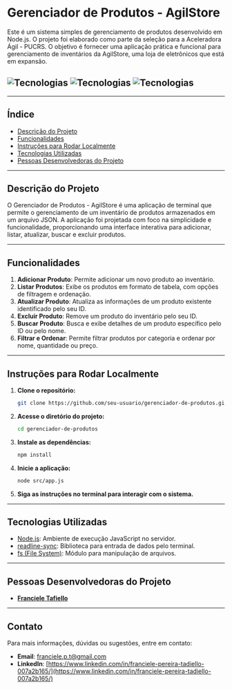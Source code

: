 # Gerenciador de Produtos - AgilStore

Este é um sistema simples de gerenciamento de produtos desenvolvido em Node.js. O projeto foi elaborado como parte da seleção para a Aceleradora Ágil - PUCRS. O objetivo é fornecer uma aplicação prática e funcional para gerenciamento de inventários da AgilStore, uma loja de eletrônicos que está em expansão.

## ![Tecnologias](https://img.shields.io/badge/Node.js-v16.0.0-brightgreen) ![Tecnologias](https://img.shields.io/badge/JavaScript-ES6-yellow) ![Tecnologias](https://img.shields.io/badge/JSON-Data%20Storage-blue)

---

## Índice

- [Descrição do Projeto](#descrição-do-projeto)
- [Funcionalidades](#funcionalidades)
- [Instruções para Rodar Localmente](#instruções-para-rodar-localmente)
- [Tecnologias Utilizadas](#tecnologias-utilizadas)
- [Pessoas Desenvolvedoras do Projeto](#pessoas-desenvolvedoras-do-projeto)

---

## Descrição do Projeto


O Gerenciador de Produtos - AgilStore é uma aplicação de terminal que permite o gerenciamento de um inventário de produtos armazenados em um arquivo JSON. A aplicação foi projetada com foco na simplicidade e funcionalidade, proporcionando uma interface interativa para adicionar, listar, atualizar, buscar e excluir produtos.

---

## Funcionalidades

1. **Adicionar Produto**: Permite adicionar um novo produto ao inventário.
2. **Listar Produtos**: Exibe os produtos em formato de tabela, com opções de filtragem e ordenação.
3. **Atualizar Produto**: Atualiza as informações de um produto existente identificado pelo seu ID.
4. **Excluir Produto**: Remove um produto do inventário pelo seu ID.
5. **Buscar Produto**: Busca e exibe detalhes de um produto específico pelo ID ou pelo nome.
6. **Filtrar e Ordenar**: Permite filtrar produtos por categoria e ordenar por nome, quantidade ou preço.

---

## Instruções para Rodar Localmente

1. **Clone o repositório:**
   ```bash
   git clone https://github.com/seu-usuario/gerenciador-de-produtos.git
   ```

2. **Acesse o diretório do projeto:**
   ```bash
   cd gerenciador-de-produtos
   ```

3. **Instale as dependências:**
   ```bash
   npm install
   ```

4. **Inicie a aplicação:**
   ```bash
   node src/app.js
   ```

5. **Siga as instruções no terminal para interagir com o sistema.**

---

## Tecnologias Utilizadas

- [Node.js](https://nodejs.org/): Ambiente de execução JavaScript no servidor.
- [readline-sync](https://www.npmjs.com/package/readline-sync): Biblioteca para entrada de dados pelo terminal.
- [fs (File System)](https://nodejs.org/api/fs.html): Módulo para manipulação de arquivos.

---

## Pessoas Desenvolvedoras do Projeto

- **[Franciele Tafiello](https://github.com/FranTadiello)** 

---

## Contato

Para mais informações, dúvidas ou sugestões, entre em contato:

- **Email**: franciele.p.t@gmail.com
- **LinkedIn**: [https://www.linkedin.com/in/franciele-pereira-tadiello-007a2b165/](https://www.linkedin.com/in/franciele-pereira-tadiello-007a2b165/)
